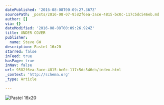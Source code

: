 ```yaml
---
datePublished: '2016-08-08T00:09:27.367Z'
sourcePath: _posts/2016-08-07-9582f6ea-3ace-4815-bc0c-117c5dc546eb.md
author: []
via: {}
dateModified: '2016-08-08T00:09:26.924Z'
title: UNDER COVER
publisher:
  name: Steve GW
description: Pastel 16x20
starred: false
inFeed: true
hasPage: true
inNav: false
url: 9582f6ea-3ace-4815-bc0c-117c5dc546eb/index.html
_context: 'http://schema.org'
_type: Article

---
```

![Pastel 16x20](https://the-grid-user-content.s3-us-west-2.amazonaws.com/8b391ced-6d46-4397-8376-e9b6835edd8e.jpg)